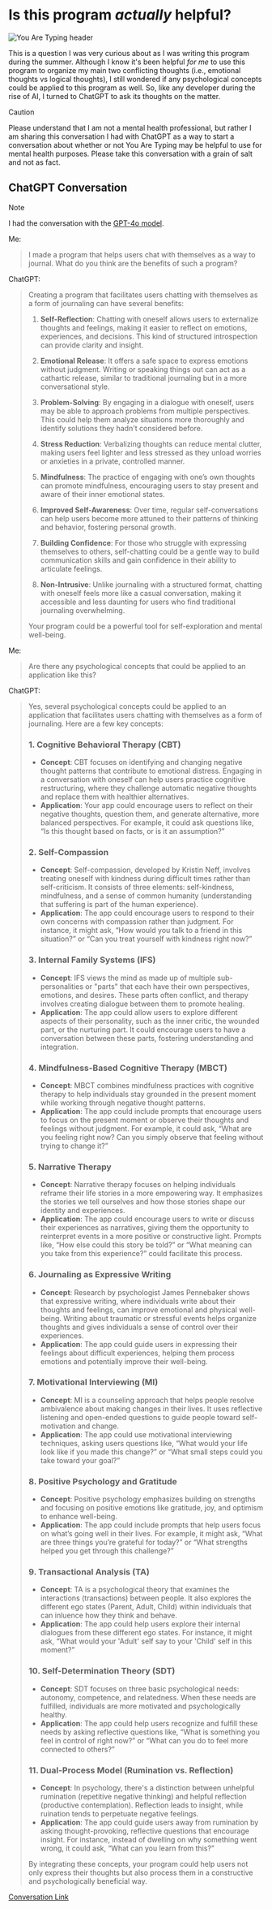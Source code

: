 <!-- markdownlint-disable MD026 -->
# Is this program *actually* helpful?

![You Are Typing header](../.github/assets/header.png)

This is a question I was very curious about as I was writing this program during
the summer. Although I know it's been helpful *for me* to use this program to
organize my main two conflicting thoughts (i.e., emotional thoughts vs logical
thoughts), I still wondered if any psychological concepts could be applied to
this program as well. So, like any developer during the rise of AI, I turned to
ChatGPT to ask its thoughts on the matter.

> [!CAUTION]
> Please understand that I am not a mental health professional, but rather I am
> sharing this conversation I had with ChatGPT as a way to start a conversation
> about whether or not You Are Typing may be helpful to use for mental health
> purposes. Please take this conversation with a grain of salt and not as fact.

## ChatGPT Conversation

> [!NOTE]
> I had the conversation with the
> [GPT-4o model](https://platform.openai.com/docs/models/gpt-4o).

<!-- cSpell:disable -->

Me:

> I made a program that helps users chat with themselves as a way to journal.
> What do you think are the benefits of such a program?

ChatGPT:

> Creating a program that facilitates users chatting with themselves as a form
> of journaling can have several benefits:
>
> 1. **Self-Reflection**: Chatting with oneself allows users to externalize
>    thoughts and feelings, making it easier to reflect on emotions, experiences,
>    and decisions. This kind of structured introspection can provide clarity
>    and insight.
>
> 2. **Emotional Release**: It offers a safe space to express emotions without
>    judgment. Writing or speaking things out can act as a cathartic release,
>    similar to traditional journaling but in a more conversational style.
>
> 3. **Problem-Solving**: By engaging in a dialogue with oneself, users may be
>    able to approach problems from multiple perspectives. This could help them
>    analyze situations more thoroughly and identify solutions they hadn't
>    considered before.
>
> 4. **Stress Reduction**: Verbalizing thoughts can reduce mental clutter,
>    making users feel lighter and less stressed as they unload worries or
>    anxieties in a private, controlled manner.
>
> 5. **Mindfulness**: The practice of engaging with one’s own thoughts can
>    promote mindfulness, encouraging users to stay present and aware of their
>    inner emotional states.
>
> 6. **Improved Self-Awareness**: Over time, regular self-conversations can help
>    users become more attuned to their patterns of thinking and behavior,
>    fostering personal growth.
>
> 7. **Building Confidence**: For those who struggle with expressing themselves
>    to others, self-chatting could be a gentle way to build communication skills
>    and gain confidence in their ability to articulate feelings.
>
> 8. **Non-Intrusive**: Unlike journaling with a structured format, chatting
>    with oneself feels more like a casual conversation, making it accessible
>    and less daunting for users who find traditional journaling overwhelming.
>
> Your program could be a powerful tool for self-exploration and mental
> well-being.

Me:

> Are there any psychological concepts that could be applied to an application
> like this?

ChatGPT:

> Yes, several psychological concepts could be applied to an application that
> facilitates users chatting with themselves as a form of journaling. Here are a
> few key concepts:
>
> ### 1. **Cognitive Behavioral Therapy (CBT)**
>
> - **Concept**: CBT focuses on identifying and changing negative thought
>   patterns that contribute to emotional distress. Engaging in a conversation
>   with oneself can help users practice cognitive restructuring, where they
>   challenge automatic negative thoughts and replace them with healthier
>   alternatives.
> - **Application**: Your app could encourage users to reflect on their negative
>   thoughts, question them, and generate alternative, more balanced
>   perspectives. For example, it could ask questions like, “Is this thought
>   based on facts, or is it an assumption?”
>
> ### 2. **Self-Compassion**
>
> - **Concept**: Self-compassion, developed by Kristin Neff, involves treating
>   oneself with kindness during difficult times rather than self-criticism. It
>   consists of three elements: self-kindness, mindfulness, and a sense of common
>   humanity (understanding that suffering is part of the human experience).
> - **Application**: The app could encourage users to respond to their own
>   concerns with compassion rather than judgment. For instance, it might ask,
>   “How would you talk to a friend in this situation?” or “Can you treat
>   yourself with kindness right now?”
>
> ### 3. **Internal Family Systems (IFS)**
>
> - **Concept**: IFS views the mind as made up of multiple sub-personalities or
>   "parts" that each have their own perspectives, emotions, and desires. These
>   parts often conflict, and therapy involves creating dialogue between them to
>   promote healing.
> - **Application**: The app could allow users to explore different aspects of
>   their personality, such as the inner critic, the wounded part, or the
>   nurturing part. It could encourage users to have a conversation between these
>   parts, fostering understanding and integration.
>
> ### 4. **Mindfulness-Based Cognitive Therapy (MBCT)**
>
> - **Concept**: MBCT combines mindfulness practices with cognitive therapy to
>   help individuals stay grounded in the present moment while working through
>   negative thought patterns.
> - **Application**: The app could include prompts that encourage users to focus
>   on the present moment or observe their thoughts and feelings without judgment.
>   For example, it could ask, “What are you feeling right now? Can you simply
>   observe that feeling without trying to change it?”
>
> ### 5. **Narrative Therapy**
>
> - **Concept**: Narrative therapy focuses on helping individuals reframe their
>   life stories in a more empowering way. It emphasizes the stories we tell
>   ourselves and how those stories shape our identity and experiences.
> - **Application**: The app could encourage users to write or discuss their
>   experiences as narratives, giving them the opportunity to reinterpret events
>   in a more positive or constructive light. Prompts like, “How else could this
>   story be told?” or “What meaning can you take from this experience?” could
>   facilitate this process.
>
> ### 6. **Journaling as Expressive Writing**
>
> - **Concept**: Research by psychologist James Pennebaker shows that expressive
>   writing, where individuals write about their thoughts and feelings, can
>   improve emotional and physical well-being. Writing about traumatic or
>   stressful events helps organize thoughts and gives individuals a sense of
>   control over their experiences.
> - **Application**: The app could guide users in expressing their feelings about
>   difficult experiences, helping them process emotions and potentially improve
>   their well-being.
>
> ### 7. **Motivational Interviewing (MI)**
>
> - **Concept**: MI is a counseling approach that helps people resolve
>   ambivalence about making changes in their lives. It uses reflective listening
>   and open-ended questions to guide people toward self-motivation and change.
> - **Application**: The app could use motivational interviewing techniques,
>   asking users questions like, “What would your life look like if you made this
>   change?” or “What small steps could you take toward your goal?”
>
> ### 8. **Positive Psychology and Gratitude**
>
> - **Concept**: Positive psychology emphasizes building on strengths and
>   focusing on positive emotions like gratitude, joy, and optimism to enhance
>   well-being.
> - **Application**: The app could include prompts that help users focus on
>   what’s going well in their lives. For example, it might ask, “What are three
>   things you’re grateful for today?” or “What strengths helped you get through
>   this challenge?”
>
> ### 9. **Transactional Analysis (TA)**
>
> - **Concept**: TA is a psychological theory that examines the interactions
>   (transactions) between people. It also explores the different ego states
>   (Parent, Adult, Child) within individuals that can inluence how they think
>   and behave.
> - **Application**: The app could help users explore their internal dialogues
>   from these different ego states. For instance, it might ask, “What would
>   your 'Adult' self say to your 'Child' self in this moment?”
>
> ### 10. **Self-Determination Theory (SDT)**
>
> - **Concept**: SDT focuses on three basic psychological needs: autonomy,
>   competence, and relatedness. When these needs are fulfilled, individuals are
>   more motivated and psychologically healthy.
> - **Application**: The app could help users recognize and fulfill these needs
>   by asking reflective questions like, “What is something you feel in control
>   of right now?” or “What can you do to feel more connected to others?”
>
> ### 11. **Dual-Process Model (Rumination vs. Reflection)**
>
> - **Concept**: In psychology, there's a distinction between unhelpful
>   rumination (repetitive negative thinking) and helpful reflection (productive
>   contemplation). Reflection leads to insight, while ruination tends to
>   perpetuate negative feelings.
> - **Application**: The app could guide users away from rumination by asking
>   thought-provoking, reflective questions that encourage insight. For
>   instance, instead of dwelling on why something went wrong, it could ask,
>   “What can you learn from this?”
>
> By integrating these concepts, your program could help users not only express
> their thoughts but also process them in a constructive and psychologically
> beneficial way.

<!-- cSpell:enable -->

[Conversation Link](https://chatgpt.com/share/74e5e7ac-eb04-4f37-8691-e2b32139a0b4)
